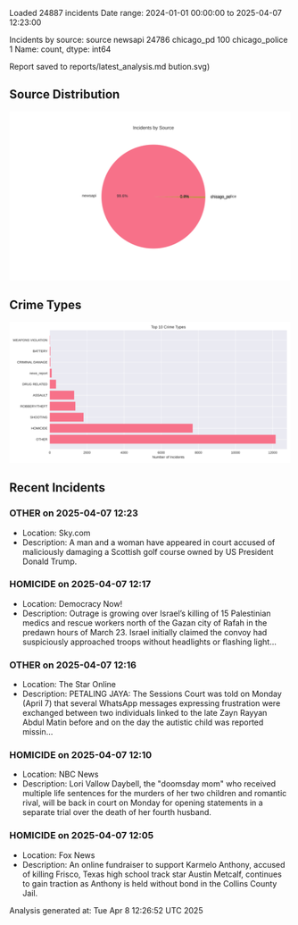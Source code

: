 
Loaded 24887 incidents
Date range: 2024-01-01 00:00:00 to 2025-04-07 12:23:00

Incidents by source:
source
newsapi           24786
chicago_pd          100
chicago_police        1
Name: count, dtype: int64

Report saved to reports/latest_analysis.md
bution.svg)

## Source Distribution
![Source Distribution](images/source_distribution.svg)

## Crime Types
![Crime Types](images/crime_types.svg)

## Recent Incidents

### OTHER on 2025-04-07 12:23
- Location: Sky.com
- Description: A man and a woman have appeared in court accused of maliciously damaging a Scottish golf course owned by US President Donald Trump.


### HOMICIDE on 2025-04-07 12:17
- Location: Democracy Now!
- Description: Outrage is growing over Israel’s killing of 15 Palestinian medics and rescue workers north of the Gazan city of Rafah in the predawn hours of March 23. Israel initially claimed the convoy had suspiciously approached troops without headlights or flashing light…


### OTHER on 2025-04-07 12:16
- Location: The Star Online
- Description: PETALING JAYA: The Sessions Court was told on Monday (April 7) that several WhatsApp messages expressing frustration were exchanged between two individuals linked to the late Zayn Rayyan Abdul Matin before and on the day the autistic child was reported missin…


### HOMICIDE on 2025-04-07 12:10
- Location: NBC News
- Description: Lori Vallow Daybell, the "doomsday mom" who received multiple life sentences for the murders of her two children and romantic rival, will be back in court on Monday for opening statements in a separate trial over the death of her fourth husband.


### HOMICIDE on 2025-04-07 12:05
- Location: Fox News
- Description: An online fundraiser to support Karmelo Anthony, accused of killing Frisco, Texas high school track star Austin Metcalf, continues to gain traction as Anthony is held without bond in the Collins County Jail.

Analysis generated at: Tue Apr  8 12:26:52 UTC 2025
